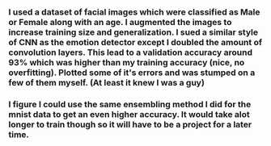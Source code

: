 ### I used a dataset of facial images which were classified as Male or Female along with an age. I augmented the images to increase training size and generalization. I sued a similar style of CNN as the emotion detector except I doubled the amount of convolution layers. This lead to a validation accuracy around 93% which was higher than my training accuracy (nice, no overfitting). Plotted some of it's errors and was stumped on a few of them myself. (At least it knew I was a guy)
### I figure I could use the same ensembling method I did for the mnist data to get an even higher accuracy. It would take alot longer to train though so it will have to be a project for a later time. 
